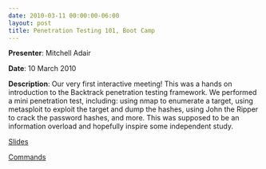 ```yaml
---
date: 2010-03-11 00:00:00-06:00
layout: post
title: Penetration Testing 101, Boot Camp
---
```


**Presenter**: Mitchell Adair

**Date**: 10 March 2010

**Description**: Our very first interactive meeting! This was a hands on introduction to the Backtrack penetration testing framework. We performed a mini penetration test, including: using nmap to enumerate a target, using metasploit to exploit the target and dump the hashes, using John the Ripper to crack the password hashes, and more. This was supposed to be an information overload and hopefully inspire some independent study.

[Slides](http://csg.utdallas.edu/wp-content/uploads/2012/08/hacking101.odp)

[Commands](http://csg.utdallas.edu/wp-content/uploads/2012/08/commands.txt)

